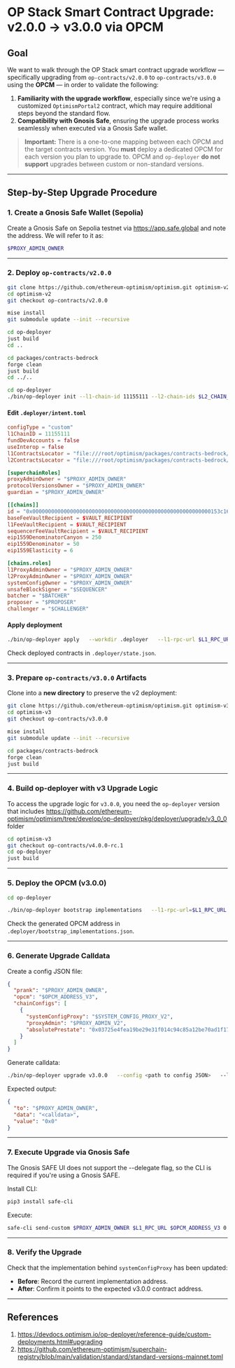 # OP Stack Smart Contract Upgrade: v2.0.0 → v3.0.0 via OPCM

## Goal

We want to walk through the OP Stack smart contract upgrade workflow — specifically upgrading from `op-contracts/v2.0.0` to `op-contracts/v3.0.0` using the **OPCM** — in order to validate the following:

1. **Familiarity with the upgrade workflow**, especially since we're using a customized `OptimismPortal2` contract, which may require additional steps beyond the standard flow.
2. **Compatibility with Gnosis Safe**, ensuring the upgrade process works seamlessly when executed via a Gnosis Safe wallet.

> **Important:** There is a one-to-one mapping between each OPCM and the target contracts version. You **must** deploy a dedicated OPCM for each version you plan to upgrade to. OPCM and `op-deployer` **do not support** upgrades between custom or non-standard versions.

---

## Step-by-Step Upgrade Procedure

### 1. Create a Gnosis Safe Wallet (Sepolia)

Create a Gnosis Safe on Sepolia testnet via https://app.safe.global and note the address. We will refer to it as:

```bash
$PROXY_ADMIN_OWNER
```

---

### 2. Deploy `op-contracts/v2.0.0`

```bash
git clone https://github.com/ethereum-optimism/optimism.git optimism-v2
cd optimism-v2
git checkout op-contracts/v2.0.0

mise install
git submodule update --init --recursive

cd op-deployer
just build
cd ..

cd packages/contracts-bedrock
forge clean
just build
cd ../..

cd op-deployer
./bin/op-deployer init --l1-chain-id 11155111 --l2-chain-ids $L2_CHAIN_ID --workdir .deployer --intent-config-type custom
```

#### Edit `.deployer/intent.toml`

```toml
configType = "custom"
l1ChainID = 11155111
fundDevAccounts = false
useInterop = false
l1ContractsLocator = "file:///root/optimism/packages/contracts-bedrock/forge-artifacts/"
l2ContractsLocator = "file:///root/optimism/packages/contracts-bedrock/forge-artifacts/"

[superchainRoles]
proxyAdminOwner = "$PROXY_ADMIN_OWNER"
protocolVersionsOwner = "$PROXY_ADMIN_OWNER"
guardian = "$PROXY_ADMIN_OWNER"

[[chains]]
id = "0x000000000000000000000000000000000000000000000000000000000153c16e"
baseFeeVaultRecipient = $VAULT_RECIPIENT
l1FeeVaultRecipient = $VAULT_RECIPIENT
sequencerFeeVaultRecipient = $VAULT_RECIPIENT
eip1559DenominatorCanyon = 250
eip1559Denominator = 50
eip1559Elasticity = 6

[chains.roles]
l1ProxyAdminOwner = "$PROXY_ADMIN_OWNER"
l2ProxyAdminOwner = "$PROXY_ADMIN_OWNER"
systemConfigOwner = "$PROXY_ADMIN_OWNER"
unsafeBlockSigner = "$SEQUENCER"
batcher = "$BATCHER"
proposer = "$PROPOSER"
challenger = "$CHALLENGER"
```

#### Apply deployment

```bash
./bin/op-deployer apply   --workdir .deployer   --l1-rpc-url $L1_RPC_URL   --private-key $DEPLOYER_PRIVATE_KEY   --deployment-target live
```

Check deployed contracts in `.deployer/state.json`.

---

### 3. Prepare `op-contracts/v3.0.0` Artifacts

Clone into a **new directory** to preserve the v2 deployment:

```bash
git clone https://github.com/ethereum-optimism/optimism.git optimism-v3
cd optimism-v3
git checkout op-contracts/v3.0.0

mise install
git submodule update --init --recursive

cd packages/contracts-bedrock
forge clean
just build
```

---

### 4. Build op-deployer with v3 Upgrade Logic

To access the upgrade logic for `v3.0.0`, you need the `op-deployer` version that includes https://github.com/ethereum-optimism/optimism/tree/develop/op-deployer/pkg/deployer/upgrade/v3_0_0 folder

```bash
cd optimism-v3
git checkout op-contracts/v4.0.0-rc.1
cd op-deployer
just build
```

---

### 5. Deploy the OPCM (v3.0.0)

```bash
cd op-deployer

./bin/op-deployer bootstrap implementations   --l1-rpc-url=$L1_RPC_URL   --private-key=$DEPLOYER_PRIVATE_KEY   --artifacts-locator="file:///root/optimism-v3/packages/contracts-bedrock/forge-artifacts/"   --outfile="./.deployer/bootstrap_implementations.json"   --mips-version="2"   --protocol-versions-proxy=$PROTOCOL_VERSIONS_PROXY_V2   --superchain-config-proxy=$SUPERCHAIN_CONFIG_PROXY_V2   --upgrade-controller=$PROXY_ADMIN_OWNER
```

Check the generated OPCM address in `.deployer/bootstrap_implementations.json`.

---

### 6. Generate Upgrade Calldata

Create a config JSON file:

```json
{
  "prank": "$PROXY_ADMIN_OWNER",
  "opcm": "$OPCM_ADDRESS_V3",
  "chainConfigs": [
    {
      "systemConfigProxy": "$SYSTEM_CONFIG_PROXY_V2",
      "proxyAdmin": "$PROXY_ADMIN_V2",
      "absolutePrestate": "0x03725e4fea19be29e31f014c94c85a12be70ad1f17b4f939094a7e9d56ef7bdf"
    }
  ]
}
```

Generate calldata:

```bash
./bin/op-deployer upgrade v3.0.0   --config <path to config JSON>   --l1-rpc-url $L1_RPC_URL
```

Expected output:

```json
{
  "to": "$PROXY_ADMIN_OWNER",
  "data": "<calldata>",
  "value": "0x0"
}
```

---

### 7. Execute Upgrade via Gnosis Safe
The Gnosis SAFE UI does not support the --delegate flag, so the CLI is required if you're using a Gnosis SAFE.

Install CLI:

```bash
pip3 install safe-cli
```

Execute:

```bash
safe-cli send-custom $PROXY_ADMIN_OWNER $L1_RPC_URL $OPCM_ADDRESS_V3 0 <calldata>   --private-key <signer_private_key>   --delegate
```

---

### 8. Verify the Upgrade

Check that the implementation behind `systemConfigProxy` has been updated:

- **Before**: Record the current implementation address.
- **After**: Confirm it points to the expected v3.0.0 contract address.

---

## References
1. https://devdocs.optimism.io/op-deployer/reference-guide/custom-deployments.html#upgrading
2. https://github.com/ethereum-optimism/superchain-registry/blob/main/validation/standard/standard-versions-mainnet.toml